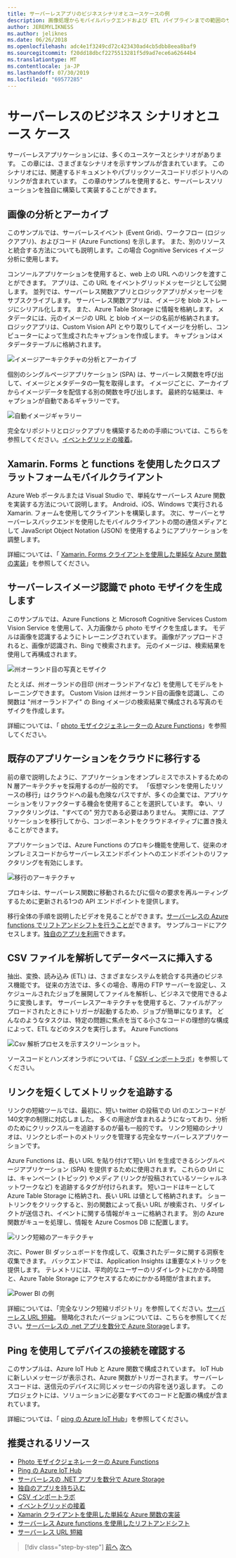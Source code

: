 ```yaml
---
title: サーバーレスアプリのビジネスシナリオとユースケースの例
description: 画像処理からモバイルバックエンドおよび ETL パイプラインまでの範囲のサンプルにアクセスすることにより、サーバーレスで実践的なアプローチを学ぶことができます。
author: JEREMYLIKNESS
ms.author: jeliknes
ms.date: 06/26/2018
ms.openlocfilehash: adc4e1f3249cd72c423430ad4cb5dbb8eea8baf9
ms.sourcegitcommit: f20dd18dbcf2275513281f5d9ad7ece6a62644b4
ms.translationtype: MT
ms.contentlocale: ja-JP
ms.lasthandoff: 07/30/2019
ms.locfileid: "69577285"
---
```

# <a name="serverless-business-scenarios-and-use-cases"></a>サーバーレスのビジネス シナリオとユース ケース

サーバーレスアプリケーションには、多くのユースケースとシナリオがあります。 この章には、さまざまなシナリオを示すサンプルが含まれています。 このシナリオには、関連するドキュメントやパブリックソースコードリポジトリへのリンクが含まれています。 この章のサンプルを使用すると、サーバーレスソリューションを独自に構築して実装することができます。

## <a name="analyze-and-archive-images"></a>画像の分析とアーカイブ

このサンプルでは、サーバーレスイベント (Event Grid)、ワークフロー (ロジックアプリ)、およびコード (Azure Functions) を示します。 また、別のリソースと統合する方法についても説明します。この場合 Cognitive Services イメージ分析に使用します。

コンソールアプリケーションを使用すると、web 上の URL へのリンクを渡すことができます。 アプリは、この URL をイベントグリッドメッセージとして公開します。 並列では、サーバーレス関数アプリとロジックアプリがメッセージをサブスクライブします。 サーバーレス関数アプリは、イメージを blob ストレージにシリアル化します。 また、Azure Table Storage に情報を格納します。 メタデータには、元のイメージの URL と blob イメージの名前が格納されます。 ロジックアプリは、Custom Vision API とやり取りしてイメージを分析し、コンピューターによって生成されたキャプションを作成します。 キャプションはメタデータテーブルに格納されます。

![イメージアーキテクチャの分析とアーカイブ](./media/image-processing-example.png)

個別のシングルページアプリケーション (SPA) は、サーバーレス関数を呼び出して、イメージとメタデータの一覧を取得します。 イメージごとに、アーカイブからイメージデータを配信する別の関数を呼び出します。 最終的な結果は、キャプションが自動であるギャラリーです。

![自動イメージギャラリー](./media/automated-image-gallery.png)

完全なリポジトリとロジックアプリを構築するための手順については、こちらを参照してください。[イベントグリッドの接着](https://github.com/JeremyLikness/Event-Grid-Glue)。

## <a name="cross-platform-mobile-client-using-xamarinforms-and-functions"></a>Xamarin. Forms と functions を使用したクロスプラットフォームモバイルクライアント

Azure Web ポータルまたは Visual Studio で、単純なサーバーレス Azure 関数を実装する方法について説明します。 Android、iOS、Windows で実行される Xamarin. フォームを使用してクライアントを構築します。 次に、サーバーとサーバーレスバックエンドを使用したモバイルクライアントの間の通信メディアとして JavaScript Object Notation (JSON) を使用するようにアプリケーションを調整します。

詳細については、「 [Xamarin. Forms クライアントを使用した単純な Azure 関数の実装](https://azure.microsoft.com/resources/samples/functions-xamarin-getting-started/)」を参照してください。

## <a name="generate-a-photo-mosaic-with-serverless-image-recognition"></a>サーバーレスイメージ認識で photo モザイクを生成します

このサンプルでは、Azure Functions と Microsoft Cognitive Services Custom Vision Service を使用して、入力画像から photo モザイクを生成します。 モデルは画像を認識するようにトレーニングされています。 画像がアップロードされると、画像が認識され、Bing で検索されます。 元のイメージは、検索結果を使用して再構成されます。

![州オーランド目の写真とモザイク](./media/orlando-eye-both.png)

たとえば、州オーランドの目印 (州オーランドアイなど) を使用してモデルをトレーニングできます。 Custom Vision は州オーランド目の画像を認識し、この関数は "州オーランドアイ" の Bing イメージの検索結果で構成される写真のモザイクを作成します。

詳細については、「 [photo モザイクジェネレーターの Azure Functions](https://azure.microsoft.com/resources/samples/functions-dotnet-photo-mosaic/)」を参照してください。

## <a name="migrate-an-existing-application-to-the-cloud"></a>既存のアプリケーションをクラウドに移行する

前の章で説明したように、アプリケーションをオンプレミスでホストするための N 層アーキテクチャを採用するのが一般的です。 「仮想マシンを使用したリソースの移行」はクラウドへの最も危険なパスですが、多くの企業では、アプリケーションをリファクターする機会を使用することを選択しています。 幸い、リファクタリングは、"すべての" 労力である必要はありません。 実際には、アプリケーションを移行してから、コンポーネントをクラウドネイティブに置き換えることができます。

アプリケーションでは、Azure Functions のプロキシ機能を使用して、従来のオンプレミスコードからサーバーレスエンドポイントへのエンドポイントのリファクタリングを有効にします。

![移行のアーキテクチャ](./media/migration-architecture.png)

プロキシは、サーバーレス関数に移動されるたびに個々の要求を再ルーティングするために更新される1つの API エンドポイントを提供します。

移行全体の手順を説明したビデオを見ることができます。[サーバーレスの Azure functions でリフトアンドシフトを行うことが](https://channel9.msdn.com/Events/Connect/2017/E102)できます。 サンプルコードにアクセスします。[独自のアプリを利用](https://github.com/JeremyLikness/bring-own-app-connect-17)できます。

## <a name="parse-a-csv-file-and-insert-into-a-database"></a>CSV ファイルを解析してデータベースに挿入する

抽出、変換、読み込み (ETL) は、さまざまなシステムを統合する共通のビジネス機能です。 従来の方法では、多くの場合、専用の FTP サーバーを設定し、スケジュールされたジョブを展開してファイルを解析し、ビジネスで使用できるように変換します。 サーバーレスアーキテクチャを使用すると、ファイルがアップロードされたときにトリガーが起動するため、ジョブが簡単になります。 どんなのようなタスクは、特定の問題に焦点を当てる小さなコードの理想的な構成によって、ETL などのタスクを実行します。 Azure Functions

![Csv 解析プロセスを示すスクリーンショット。](./media/serverless-business-scenarios/csv-parse-database-import.png)

ソースコードとハンズオンラボについては、「 [CSV インポートラボ](https://github.com/JeremyLikness/azure-fn-file-process-hol)」を参照してください。

## <a name="shorten-links-and-track-metrics"></a>リンクを短くしてメトリックを追跡する

リンクの短縮ツールでは、最初に、短い twitter の投稿での Url のエンコードが140文字の制限に対応しました。 多くの用途が含まれるようになっており、分析のためにクリックスルーを追跡するのが最も一般的です。 リンク短縮のシナリオは、リンクとレポートのメトリックを管理する完全なサーバーレスアプリケーションです。

Azure Functions は、長い URL を貼り付けて短い Url を生成できるシングルページアプリケーション (SPA) を提供するために使用されます。 これらの Url には、キャンペーン (トピック) やメディア (リンクが投稿されているソーシャルネットワークなど) を追跡するタグが付けられます。 短いコードはキーとして Azure Table Storage に格納され、長い URL は値として格納されます。 ショートリンクをクリックすると、別の関数によって長い URL が検索され、リダイレクトが送信され、イベントに関する情報がキューに格納されます。 別の Azure 関数がキューを処理し、情報を Azure Cosmos DB に配置します。

![リンク短縮のアーキテクチャ](./media/link-shortener-architecture.png)

次に、Power BI ダッシュボードを作成して、収集されたデータに関する洞察を収集できます。 バックエンドでは、Application Insights は重要なメトリックを提供します。 テレメトリには、平均的なユーザーのリダイレクトにかかる時間と、Azure Table Storage にアクセスするためにかかる時間が含まれます。

![Power BI の例](./media/power-bi-example.png)

詳細については、「完全なリンク短縮リポジトリ」を参照してください。[サーバーレス URL 短縮](https://github.com/jeremylikness/serverless-url-shortener)。 簡略化されたバージョンについては、こちらを参照してください。[サーバーレスの .net アプリを数分で Azure Storage](https://blogs.msdn.microsoft.com/webdev/2018/01/25/azure-storage-for-serverless-net-apps-in-minutes/)します。

## <a name="verify-device-connectivity-using-a-ping"></a>Ping を使用してデバイスの接続を確認する

このサンプルは、Azure IoT Hub と Azure 関数で構成されています。 IoT Hub に新しいメッセージが表示され、Azure 関数がトリガーされます。 サーバーレスコードは、送信元のデバイスに同じメッセージの内容を送り返します。 このプロジェクトには、ソリューションに必要なすべてのコードと配置の構成が含まれています。

詳細については、「 [ping の Azure IoT Hub](https://azure.microsoft.com/resources/samples/iot-hub-node-ping/)」を参照してください。

## <a name="recommended-resources"></a>推奨されるリソース

* [Photo モザイクジェネレーターの Azure Functions](https://azure.microsoft.com/resources/samples/functions-dotnet-photo-mosaic/)
* [Ping の Azure IoT Hub](https://azure.microsoft.com/resources/samples/iot-hub-node-ping/)
* [サーバーレスの .NET アプリを数分で Azure Storage](https://blogs.msdn.microsoft.com/webdev/2018/01/25/azure-storage-for-serverless-net-apps-in-minutes/)
* [独自のアプリを持ち込む](https://github.com/JeremyLikness/bring-own-app-connect-17)
* [CSV インポートラボ](https://github.com/JeremyLikness/azure-fn-file-process-hol)
* [イベントグリッドの接着](https://github.com/JeremyLikness/Event-Grid-Glue)
* [Xamarin クライアントを使用した単純な Azure 関数の実装](https://azure.microsoft.com/resources/samples/functions-xamarin-getting-started/)
* [サーバーレス Azure functions を使用したリフトアンドシフト](https://channel9.msdn.com/Events/Connect/2017/E102)
* [サーバーレス URL 短縮](https://github.com/jeremylikness/serverless-url-shortener)

>[!div class="step-by-step"]
>[前へ](orchestration-patterns.md)
>[次へ](serverless-conclusion.md)
